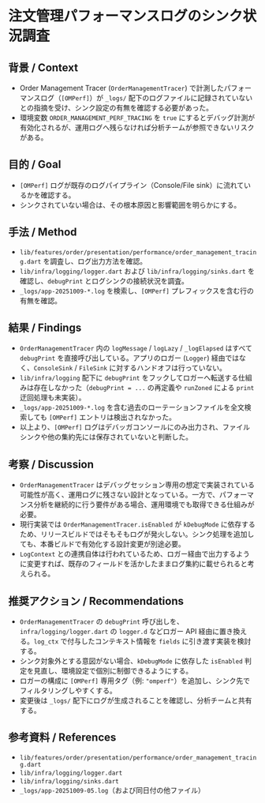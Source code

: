 # 注文管理パフォーマンスログのシンク状況調査

## 背景 / Context
- Order Management Tracer (`OrderManagementTracer`) で計測したパフォーマンスログ（`[OMPerf]`）が `_logs/` 配下のログファイルに記録されていないとの指摘を受け、シンク設定の有無を確認する必要があった。
- 環境変数 `ORDER_MANAGEMENT_PERF_TRACING` を `true` にするとデバッグ計測が有効化されるが、運用ログへ残らなければ分析チームが参照できないリスクがある。

## 目的 / Goal
- `[OMPerf]` ログが既存のログパイプライン（Console/File sink）に流れているかを確認する。
- シンクされていない場合は、その根本原因と影響範囲を明らかにする。

## 手法 / Method
- `lib/features/order/presentation/performance/order_management_tracing.dart` を調査し、ログ出力方法を確認。
- `lib/infra/logging/logger.dart` および `lib/infra/logging/sinks.dart` を確認し、`debugPrint` とログシンクの接続状況を調査。
- `_logs/app-20251009-*.log` を検索し、`[OMPerf]` プレフィックスを含む行の有無を確認。

## 結果 / Findings
- `OrderManagementTracer` 内の `logMessage` / `logLazy` / `_logElapsed` はすべて `debugPrint` を直接呼び出している。アプリのロガー (`Logger`) 経由ではなく、`ConsoleSink` / `FileSink` に対するハンドオフは行っていない。
- `lib/infra/logging` 配下に `debugPrint` をフックしてロガーへ転送する仕組みは存在しなかった（`debugPrint = ...` の再定義や `runZoned` による `print` 迂回処理も未実装）。
- `_logs/app-20251009-*.log` を含む過去のローテーションファイルを全文検索しても `[OMPerf]` エントリは検出されなかった。
- 以上より、`[OMPerf]` ログはデバッガコンソールにのみ出力され、ファイルシンクや他の集約先には保存されていないと判断した。

## 考察 / Discussion
- `OrderManagementTracer` はデバッグセッション専用の想定で実装されている可能性が高く、運用ログに残さない設計となっている。一方で、パフォーマンス分析を継続的に行う要件がある場合、運用環境でも取得できる仕組みが必要。
- 現行実装では `OrderManagementTracer.isEnabled` が `kDebugMode` に依存するため、リリースビルドではそもそもログが発火しない。シンク処理を追加しても、本番ビルドで有効化する設計変更が別途必要。
- `LogContext` との連携自体は行われているため、ロガー経由で出力するように変更すれば、既存のフィールドを活かしたままログ集約に載せられると考えられる。

## 推奨アクション / Recommendations
- `OrderManagementTracer` の `debugPrint` 呼び出しを、`infra/logging/logger.dart` の `logger.d` などロガー API 経由に置き換える。`log_ctx` で付与したコンテキスト情報を `fields` に引き渡す実装を検討する。
- シンク対象外とする意図がない場合、`kDebugMode` に依存した `isEnabled` 判定を見直し、環境設定で個別に制御できるようにする。
- ロガーの構成に `[OMPerf]` 専用タグ（例: `"omperf"`）を追加し、シンク先でフィルタリングしやすくする。
- 変更後は `_logs/` 配下にログが生成されることを確認し、分析チームと共有する。

## 参考資料 / References
- `lib/features/order/presentation/performance/order_management_tracing.dart`
- `lib/infra/logging/logger.dart`
- `lib/infra/logging/sinks.dart`
- `_logs/app-20251009-05.log`（および同日付の他ファイル）
